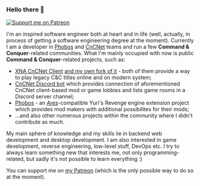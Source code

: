 ### Hello there 👋

[![Support me on Patreon](https://img.shields.io/endpoint.svg?url=https%3A%2F%2Fshieldsio-patreon.vercel.app%2Fapi%3Fusername%3Dkerbiter%26type%3Dpledges&style=flat)](https://patreon.com/kerbiter)

I'm an inspired software engineer both at heart and in life (well, actually, in process of getting a software engineering degree at the moment). Currently I am a developer in [Phobos](https://github.com/Phobos-developers) and [CnCNet](https://cncnet.org) teams and run a few **Command & Conquer**-related communities. What I'm mainly occupied with now is public **Command & Conquer**-related projects, such as:
 - [XNA CnCNet Client](https://github.com/CnCNet/xna-cncnet-client) [and my own fork of it](https://github.com/Metadorius/xna-cncnet-client) - both of them provide a way to play legacy C&C titles online and on modern system;
 - [CnCNet Discord bot](https://github.com/Metadorius/cncnet-discord-bot) which provides connection of aforementioned CnCNet client-based mod or game lobbies and lists game rooms in a Discord server channel;
 - [Phobos](https://github.com/Phobos-developers/Phobos) - an [Ares](https://github.com/Ares-Developers/Ares)-compatible Yuri's Revenge engine extension project which provides mod makers with additional possibilites for their mods;
 - ...and also other numerous projects within the community where I didn't contribute as much.

My main sphere of knowledge and my skills lie in backend web development and desktop development. I am also interested in game development, reverse engineering, low-level stuff, DevOps etc. I try to always learn something new that interests me, not only programming-related, but sadly it's not possible to learn everything :)

You can support me on [my Patreon](https://www.patreon.com/kerbiter) (which is the only possible way to do so at the moment).
